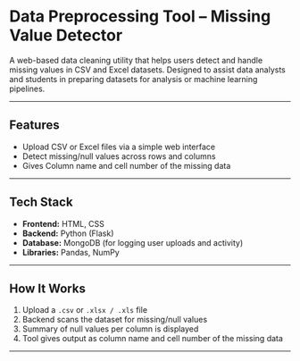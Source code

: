 #  Data Preprocessing Tool – Missing Value Detector

A web-based data cleaning utility that helps users detect and handle missing values in CSV and Excel datasets. Designed to assist data analysts and students in preparing datasets for analysis or machine learning pipelines.

---

##  Features

-  Upload CSV or Excel files via a simple web interface
-  Detect missing/null values across rows and columns
-  Gives Column name and cell number of the missing data 
---

##  Tech Stack

- **Frontend:** HTML, CSS
- **Backend:** Python (Flask)
- **Database:** MongoDB (for logging user uploads and activity)
- **Libraries:** Pandas, NumPy

---

##  How It Works

1. Upload a `.csv` or `.xlsx / .xls` file
2. Backend scans the dataset for missing/null values
3. Summary of null values per column is displayed
4. Tool gives output as column name and cell number of the missing data 
---

